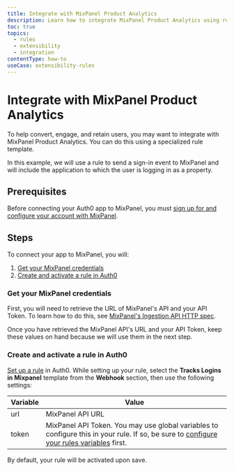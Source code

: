 ```yaml
---
title: Integrate with MixPanel Product Analytics
description: Learn how to integrate MixPanel Product Analytics using rules.
toc: true
topics:
  - rules
  - extensibility
  - integration
contentType: how-to
useCase: extensibility-rules
---
```

# Integrate with MixPanel Product Analytics

To help convert, engage, and retain users, you may want to integrate with MixPanel Product Analytics. You can do this using a specialized rule template.

In this example, we will use a rule to send a sign-in event to MixPanel and will include the application to which the user is logging in as a property.

## Prerequisites

Before connecting your Auth0 app to MixPanel, you must [sign up for and configure your account with MixPanel](https://mixpanel.com/).

## Steps

To connect your app to MixPanel, you will:

1. [Get your MixPanel credentials](#get-your-mixpanel-credentials)
2. [Create and activate a rule in Auth0](#create-and-activate-a-rule-in-auth0)

### Get your MixPanel credentials

First, you will need to retrieve the URL of MixPanel's API and your API Token. To learn how to do this, see [MixPanel's Ingestion API HTTP spec](https://developer.mixpanel.com/docs/http).

Once you have retrieved the MixPanel API's URL and your API Token, keep these values on hand because we will use them in the next step.

### Create and activate a rule in Auth0

[Set up a rule](/dashboard/guides/rules/create-rules) in Auth0. While setting up your rule, select the **Tracks Logins in Mixpanel** template from the **Webhook** section, then use the following settings:

| Variable | Value |
| -------- | ----- |
| url | MixPanel API URL |
| token | MixPanel API Token. You may use global variables to configure this in your rule. If so, be sure to [configure your rules variables](/dashboard/guides/rules/configure-variables) first. |

By default, your rule will be activated upon save.
